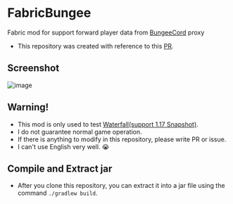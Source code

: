 # FabricBungee
Fabric mod for support forward player data from [BungeeCord](https://github.com/SpigotMC/BungeeCord) proxy
 - This repository was created with reference to this [PR](https://github.com/OKTW-Network/FabricProxy/pull/15).


## Screenshot
![image](https://user-images.githubusercontent.com/45729082/114893080-4f49c280-9e48-11eb-8d1f-c7aaab9802cf.png)


## Warning!
 - This mod is only used to test [Waterfall(support 1.17 Snapshot)](https://github.com/LemonCaramel/Waterfall).
 - I do not guarantee normal game operation.
 - If there is anything to modify in this repository, please write PR or issue.
 - I can't use English very well. :sob:

## Compile and Extract jar
- After you clone this repository, you can extract it into a jar file using the command `./gradlew build`.
